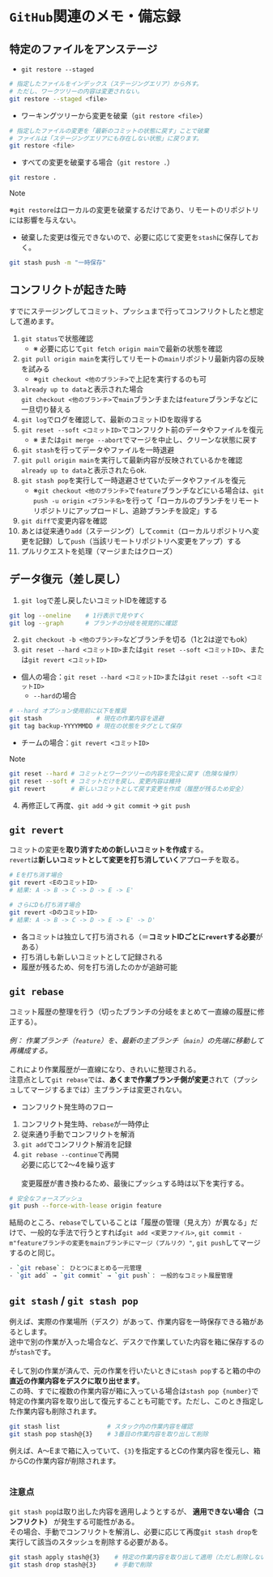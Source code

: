 # `GitHub`関連のメモ・備忘録

## 特定のファイルをアンステージ
- `git restore --staged`
```bash
# 指定したファイルをインデックス（ステージングエリア）から外す。
# ただし、ワークツリーの内容は変更されない。
git restore --staged <file>
```

- ワーキングツリーから変更を破棄（`git restore <file>`）
```bash
# 指定したファイルの変更を「最新のコミットの状態に戻す」ことで破棄
# ファイルは「ステージングエリアにも存在しない状態」に戻ります。
git restore <file>
```

- すべての変更を破棄する場合（`git restore .`）
```bash
git restore .
```

> [!NOTE]
> ※`git restore`はローカルの変更を破棄するだけであり、リモートのリポジトリには影響を与えない。
> - 破棄した変更は復元できないので、必要に応じて変更を`stash`に保存しておく。
> ```bash
> git stash push -m "一時保存"
> ```

## コンフリクトが起きた時
すでにステージングしてコミット、プッシュまで行ってコンフリクトしたと想定して進めます。
1. `git status`で状態確認
    - ※ 必要に応じて`git fetch origin main`で最新の状態を確認
2. `git pull origin main`を実行してリモートの`main`リポジトリ最新内容の反映を試みる
    - ※`git checkout <他のブランチ>`で上記を実行するのも可
3. `already up to data`と表示された場合<br>`git checkout <他のブランチ>`で`main`ブランチまたは`feature`ブランチなどに一旦切り替える
4. `git log`でログを確認して、最新のコミットIDを取得する
5. `git reset --soft <コミットID>`でコンフリクト前のデータやファイルを復元
    - ※ または`git merge --abort`でマージを中止し、クリーンな状態に戻す
6. `git stash`を行ってデータやファイルを一時退避
7. `git pull origin main`を実行して最新内容が反映されているかを確認<br>`already up to data`と表示されたらok.
8. `git stash pop`を実行して一時退避させていたデータやファイルを復元
    - ※`git checkout <他のブランチ>`で`feature`ブランチなどにいる場合は、`git push -u origin <ブランチ名>`を行って「ローカルのブランチをリモートリポジトリにアップロードし、追跡ブランチを設定」する
9. `git diff`で変更内容を確認
10. あとは従来通り`add`（ステージング）して`commit`（ローカルリポジトリへ変更を記録）して`push`（当該リモートリポジトリへ変更をアップ）する
11. プルリクエストを処理（マージまたはクローズ）

## データ復元（差し戻し）
1. `git log`で差し戻したいコミットIDを確認する
```bash
git log --oneline    # 1行表示で見やすく
git log --graph      # ブランチの分岐を視覚的に確認
```

2. `git checkout -b <他のブランチ>`などブランチを切る（1と2は逆でもok）
3. `git reset --hard <コミットID>`または`git reset --soft <コミットID>`、または`git revert <コミットID>`
  - 個人の場合：`git reset --hard <コミットID>`または`git reset --soft <コミットID>`
    - `--hard`の場合
```bash
# --hard オプション使用前に以下を推奨
git stash               # 現在の作業内容を退避
git tag backup-YYYYMMDD # 現在の状態をタグとして保存
```

  - チームの場合：`git revert <コミットID>`

> [!NOTE]
> ```bash
> git reset --hard # コミットとワークツリーの内容を完全に戻す（危険な操作）
> git reset --soft # コミットだけを戻し、変更内容は維持
> git revert       # 新しいコミットとして戻す変更を作成（履歴が残るため安全）
> ```

4.  再修正して再度、`git add` → `git commit` → `git push`

## `git revert`
コミットの変更を**取り消すための新しいコミットを作成**する。<br>
`revert`は**新しいコミットとして変更を打ち消していく**アプローチを取る。

```bash
# Eを打ち消す場合
git revert <EのコミットID>
# 結果: A -> B -> C -> D -> E -> E'

# さらにDも打ち消す場合
git revert <DのコミットID>
# 結果: A -> B -> C -> D -> E -> E' -> D'
```

- 各コミットは独立して打ち消される（＝**コミットIDごとに`revert`する必要**がある）
- 打ち消しも新しいコミットとして記録される
- 履歴が残るため、何を打ち消したのかが追跡可能


## `git rebase`
コミット履歴の整理を行う（切ったブランチの分岐をまとめて一直線の履歴に修正する）。<br><br>
*例： 作業ブランチ（`feature`）を、最新の主ブランチ（`main`）の先端に移動して再構成する。*<br><br>
これにより作業履歴が一直線になり、きれいに整理される。<br>
注意点として`git rebase`では、**あくまで作業ブランチ側が変更**されて（プッシュしてマージするまでは）主ブランチは変更されない。

- コンフリクト発生時のフロー
1. コンフリクト発生時、`rebase`が一時停止
2. 従来通り手動でコンフリクトを解消
3. `git add`でコンフリクト解消を記録
4. `git rebase --continue`で再開<br>
必要に応じて2〜4を繰り返す<br><br>
変更履歴が書き換わるため、最後にプッシュする時は以下を実行する。

```bash
# 安全なフォースプッシュ
git push --force-with-lease origin feature
```

結局のところ、`rebase`でしていることは「履歴の管理（見え方）が異なる」だけで、一般的な手法で行うとすれば`git add <変更ファイル>`, `git commit -m"featureブランチの変更をmainブランチにマージ（プルリク）"`, `git push`してマージするのと同じ。

```bash
- `git rebase`： ひとつにまとめる一元管理
- `git add` → `git commit` → `git push`： 一般的なコミット履歴管理
```

## `git stash` / `git stash pop`
例えば、実際の作業場所（デスク）があって、作業内容を一時保存できる箱があるとします。<br>
途中で別の作業が入った場合など、デスクで作業していた内容を箱に保存するのが`stash`です。<br><br>
そして別の作業が済んで、元の作業を行いたいときに`stash pop`すると箱の中の**直近の作業内容をデスクに取り出せます**。<br>
この時、すでに複数の作業内容が箱に入っている場合は`stash pop {number}`で特定の作業内容を取り出して復元することも可能です。ただし、このとき指定した作業内容も削除されます。

```bash
git stash list             # スタック内の作業内容を確認
git stash pop stash@{3}    # 3番目の作業内容を取り出して削除
```

例えば、A～Eまで箱に入っていて、`{3}`を指定するとCの作業内容を復元し、箱からCの作業内容が削除されます。<br><br>

### 注意点
`git stash pop`は取り出した内容を適用しようとするが、 **適用できない場合（コンフリクト）** が発生する可能性がある。<br>その場合、手動でコンフリクトを解消し、必要に応じて再度`git stash drop`を実行して該当のスタッシュを削除する必要がある。

```bash
git stash apply stash@{3}    # 特定の作業内容を取り出して適用（ただし削除しない）
git stash drop stash@{3}     # 手動で削除
```
